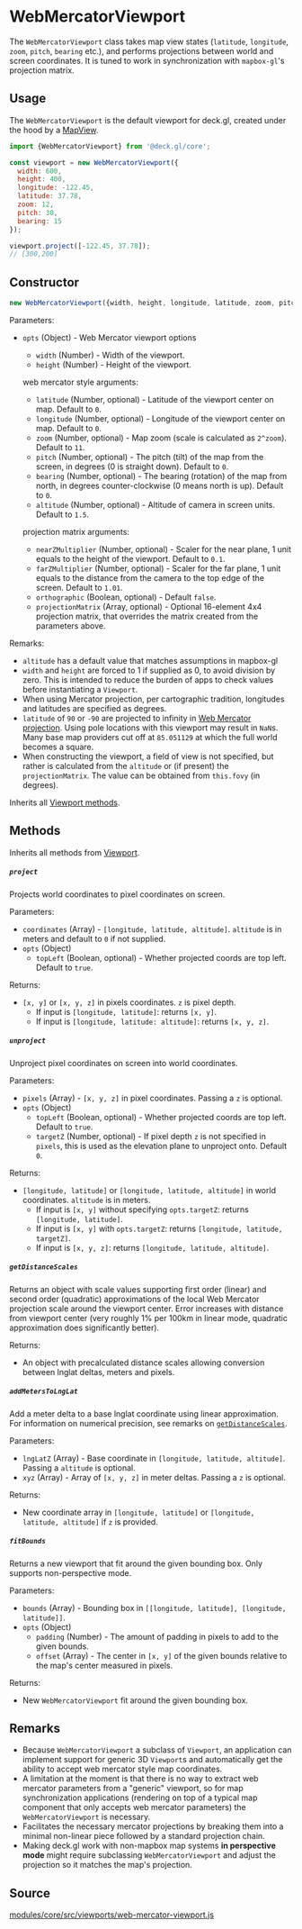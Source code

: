 # WebMercatorViewport

The `WebMercatorViewport` class takes map view states (`latitude`, `longitude`, `zoom`, `pitch`, `bearing` etc.), and performs projections between world and screen coordinates. It is tuned to work in synchronization with `mapbox-gl`'s projection matrix.

## Usage

The `WebMercatorViewport` is the default viewport for deck.gl, created under the hood by a [MapView](/docs/api-reference/core/map-view.md).

```js
import {WebMercatorViewport} from '@deck.gl/core';

const viewport = new WebMercatorViewport({
  width: 600,
  height: 400,
  longitude: -122.45,
  latitude: 37.78,
  zoom: 12,
  pitch: 30,
  bearing: 15
});

viewport.project([-122.45, 37.78]);
// [300,200]
```


## Constructor

```js
new WebMercatorViewport({width, height, longitude, latitude, zoom, pitch, bearing});
```

Parameters:

* `opts` (Object) - Web Mercator viewport options

  + `width` (Number) - Width of the viewport.
  + `height` (Number) - Height of the viewport.

  web mercator style arguments:

  + `latitude` (Number, optional) - Latitude of the viewport center on map. Default to `0`.
  + `longitude` (Number, optional) - Longitude of the viewport center on map. Default to `0`.
  + `zoom` (Number, optional) - Map zoom (scale is calculated as `2^zoom`). Default to `11`.
  + `pitch` (Number, optional) - The pitch (tilt) of the map from the screen, in degrees (0 is straight down). Default to `0`.
  + `bearing` (Number, optional) - The bearing (rotation) of the map from north, in degrees counter-clockwise (0 means north is up). Default to `0`.
  + `altitude` (Number, optional) - Altitude of camera in screen units. Default to `1.5`.

  projection matrix arguments:

  + `nearZMultiplier` (Number, optional) - Scaler for the near plane, 1 unit equals to the height of the viewport. Default to `0.1`.
  + `farZMultiplier` (Number, optional) - Scaler for the far plane, 1 unit equals to the distance from the camera to the top edge of the screen. Default to `1.01`.
  + `orthographic` (Boolean, optional) - Default `false`.
  + `projectionMatrix` (Array, optional) - Optional 16-element 4x4 projection matrix, that overrides the matrix created from the parameters above.

Remarks:

* `altitude` has a default value that matches assumptions in mapbox-gl
* `width` and `height` are forced to 1 if supplied as 0, to avoid division by zero. This is intended to reduce the burden of apps to check values before instantiating a `Viewport`.
*  When using Mercator projection, per cartographic tradition, longitudes and latitudes are specified as degrees.
* `latitude` of `90` or `-90` are projected to infinity in [Web Mercator projection](https://en.wikipedia.org/wiki/Web_Mercator_projection). Using pole locations with this viewport may result in `NaN`s. Many base map providers cut off at `85.051129` at which the full world becomes a square.
* When constructing the viewport, a field of view is not specified, but rather is calculated from the `altitude` or (if present) the `projectionMatrix`. The value can be obtained from `this.fovy` (in degrees).

Inherits all [Viewport methods](/docs/api-reference/core/viewport.md#methods).

## Methods

Inherits all methods from [Viewport](/docs/api-reference/core/viewport.md).

##### `project`

Projects world coordinates to pixel coordinates on screen.

Parameters:

* `coordinates` (Array) - `[longitude, latitude, altitude]`. `altitude` is in meters and default to `0` if not supplied.
* `opts` (Object)
  + `topLeft` (Boolean, optional) - Whether projected coords are top left. Default to `true`.

Returns:

* `[x, y]` or `[x, y, z]` in pixels coordinates. `z` is pixel depth.
  + If input is `[longitude, latitude]`: returns `[x, y]`.
  + If input is `[longitude, latitude: altitude]`: returns `[x, y, z]`.


##### `unproject`

Unproject pixel coordinates on screen into world coordinates.

Parameters:

* `pixels` (Array) - `[x, y, z]` in pixel coordinates. Passing a `z` is optional.
* `opts` (Object)
  + `topLeft` (Boolean, optional) - Whether projected coords are top left. Default to `true`.
  + `targetZ` (Number, optional) - If pixel depth `z` is not specified in `pixels`, this is used as the elevation plane to unproject onto. Default `0`.

Returns:

* `[longitude, latitude]` or `[longitude, latitude, altitude]` in world coordinates. `altitude` is in meters.
  + If input is `[x, y]` without specifying `opts.targetZ`: returns `[longitude, latitude]`.
  + If input is `[x, y]` with `opts.targetZ`: returns `[longitude, latitude, targetZ]`.
  + If input is `[x, y, z]`: returns `[longitude, latitude, altitude]`.


##### `getDistanceScales`

Returns an object with scale values supporting first order (linear) and second order (quadratic) approximations of the local Web Mercator projection scale around the viewport center. Error increases with distance from viewport center (very roughly 1% per 100km in linear mode, quadratic approximation does significantly better).

Returns:

* An object with precalculated distance scales allowing conversion between lnglat deltas, meters and pixels.


##### `addMetersToLngLat`

Add a meter delta to a base lnglat coordinate using linear approximation. For information on numerical precision, see remarks on [`getDistanceScales`](#-getdistancescales-).

Parameters:

* `lngLatZ` (Array) - Base coordinate in `[longitude, latitude, altitude]`. Passing a `altitude` is optional.
* `xyz` (Array) - Array of `[x, y, z]` in meter deltas. Passing a `z` is optional.

Returns:

* New coordinate array in `[longitude, latitude]` or `[longitude, latitude, altitude]` if `z` is provided.

##### `fitBounds`

Returns a new viewport that fit around the given bounding box. Only supports non-perspective mode.

Parameters:

* `bounds` (Array) - Bounding box in `[[longitude, latitude], [longitude, latitude]]`.
* `opts` (Object)
  + `padding` (Number) - The amount of padding in pixels to add to the given bounds.
  + `offset` (Array) - The center in `[x, y]` of the given bounds relative to the map's center measured in pixels.
  
Returns: 

* New `WebMercatorViewport` fit around the given bounding box.

## Remarks

* Because `WebMercatorViewport` a subclass of `Viewport`, an application can implement support for generic 3D `Viewport`s and automatically get the ability to accept web mercator style map coordinates.
* A limitation at the moment is that there is no way to extract web mercator parameters from a "generic" viewport, so for map synchronization applications (rendering on top of a typical map component that only accepts web mercator parameters) the `WebMercatorViewport` is necessary.
* Facilitates the necessary mercator projections by breaking them into a minimal non-linear piece followed by a standard projection chain.
* Making deck.gl work with non-mapbox map systems **in perspective mode** might require subclassing `WebMercatorViewport` and adjust the projection so it matches the map's projection.


## Source

[modules/core/src/viewports/web-mercator-viewport.js](https://github.com/visgl/deck.gl/tree/8.6-release/modules/core/src/viewports/web-mercator-viewport.js)

